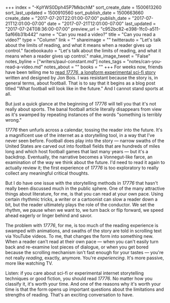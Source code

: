+++
index = "-KpYWS0Dph45P7MkbchM"
sort_create_date = 1500613260
sort_last_updated = 1500910560
sort_publish_date = 1500663660
create_date = "2017-07-20T22:01:00-07:00"
publish_date = "2017-07-21T12:01:00-07:00"
date = "2017-07-21T12:01:00-07:00"
last_updated = "2017-07-24T08:36:00-07:00"
preview_url = "c952bc82-e398-1fc0-a511-5af66b31b442"
name = "Can you read a video?"
title = "Can you read a video?"
type = "Column"
link = ""
shareimage = ""
twitterauto = "Let's talk about the limits of reading, and what it means when a reader gives up control."
facebookauto = "Let's talk about the limits of reading, and what it means when a reader gives up control."
make_image_tweet = "False"
notes_byline = ["writers/paul-constant.md"]
notes_tags = "notes/can-you-read-a-video.md"
notes_about = ""
books = ""
+++
For weeks now, friends have been telling me to [read *17776*, a longform experimental sci-fi story](https://www.sbnation.com/a/17776-football) written and designed by Jon Bois. I was resistant because the story is, in general terms, about football. That is to say that it begins as a blog post titled "What football will look like in the future." And I cannot stand sports at all.

But just a quick glance at the beginning of *17776* will tell you that it's not really about sports. The banal football article literally disappears from view as it's swamped by repeating instances of the words "something is terribly wrong."

*17776* then unfurls across a calendar, tossing the reader into the future. It's a magnificent use of the internet as a storytelling tool, in a way that I've never seen before. Football does play into the story — narrow swaths of the United States are carved out into football fields that are hundreds of miles long and which host football games that last many years — but it's a backdrop. Eventually, the narrative becomes a Vonnegut-like farce, an examination of the way we think about the future. I'd need to read it again to actually review it; the first experience of *17776* is too exploratory to really collect any meaningful critical thoughts.

But I do have one issue with the storytelling methods in *17776* that hasn't really been discussed much in the public sphere. One of the many attractive things about literature, for me, is that you can read at your own pace. Using certain rhythmic tricks, a writer or a cartoonist can slow a reader down a bit, but the reader ultimately plays the role of the conductor. We set the rhythm, we pause when we want to, we turn back or flip forward, we speed ahead eagerly or linger behind and savor.

The problem with *17776*, for me, is too much of the reading experience is swamped with animations, and swaths of the story are told in scrolling text via YouTube videos. To me, that changes the form into something new. When a reader can't read at their own pace — when you can't easily turn back and re-examine lost pieces of dialogue, or when you get bored because the scrolling mechanism isn't fast enough for your tastes — you're not really *reading*, exactly, anymore. You're *experiencing*. It's more passive, more like watching TV.

Listen: if you care about sci-fi or experimental internet storytelling techniques or good fiction, you should read *17776*. No matter how you classify it, it's worth your time. And one of the reasons why it's worth your time is that the form opens up important questions about the limitations and strengths of reading. That's an exciting conversation to have.